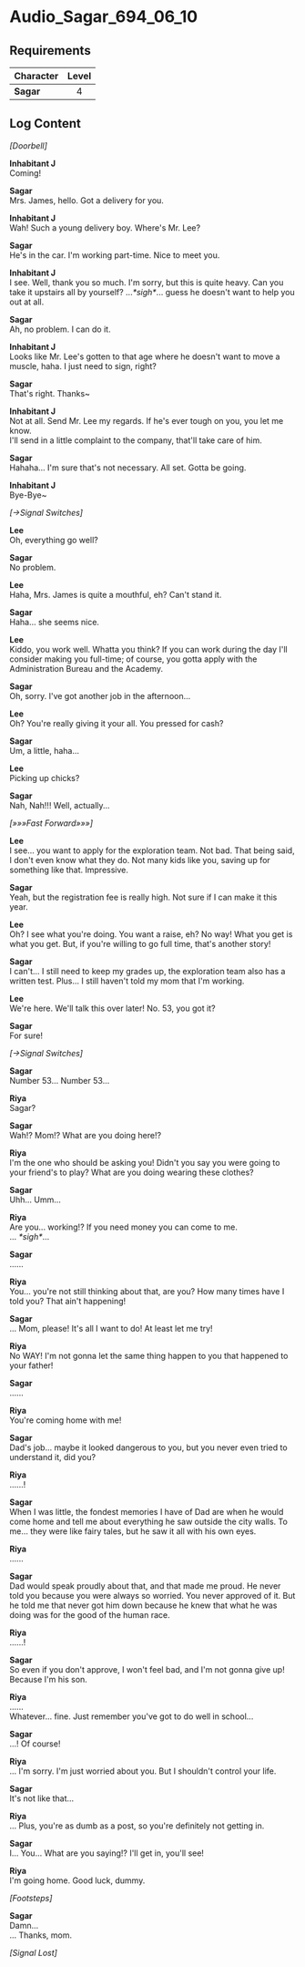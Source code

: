 # Audio_Sagar_694_06_10
## Requirements
|Character|Level|
|---------|:---:|
|**Sagar**|  4  |

## Log Content
*\[Doorbell\]*

**Inhabitant J**<br>
Coming!

**Sagar**<br>
Mrs. James, hello. Got a delivery for you.

**Inhabitant J**<br>
Wah! Such a young delivery boy. Where's Mr. Lee?

**Sagar**<br>
He's in the car. I'm working part\-time. Nice to meet you.

**Inhabitant J**<br>
I see. Well, thank you so much. I'm sorry, but this is quite heavy. Can you take it upstairs all by yourself? ...*\*sigh\**... guess he doesn't want to help you out at all.

**Sagar**<br>
Ah, no problem. I can do it.

**Inhabitant J**<br>
Looks like Mr. Lee's gotten to that age where he doesn't want to move a muscle, haha. I just need to sign, right?

**Sagar**<br>
That's right. Thanks\~

**Inhabitant J**<br>
Not at all. Send Mr. Lee my regards. If he's ever tough on you, you let me know. <br>
I'll send in a little complaint to the company, that'll take care of him.

**Sagar**<br>
Hahaha... I'm sure that's not necessary. All set. Gotta be going.

**Inhabitant J**<br>
Bye\-Bye\~

*[→Signal Switches]*

**Lee**<br>
Oh, everything go well?

**Sagar**<br>
No problem.

**Lee**<br>
Haha, Mrs. James is quite a mouthful, eh? Can't stand it.

**Sagar**<br>
Haha... she seems nice.

**Lee**<br>
Kiddo, you work well. Whatta you think? If you can work during the day I'll consider making you full\-time; of course, you gotta apply with the Administration Bureau and the Academy.

**Sagar**<br>
Oh, sorry. I've got another job in the afternoon...

**Lee**<br>
Oh? You're really giving it your all. You pressed for cash?

**Sagar**<br>
Um, a little, haha...

**Lee**<br>
Picking up chicks?

**Sagar**<br>
Nah, Nah!!! Well, actually...

*[»»»Fast Forward»»»]*

**Lee**<br>
I see... you want to apply for the exploration team. Not bad. That being said, I don't even know what they do. Not many kids like you, saving up for something like that. Impressive.

**Sagar**<br>
Yeah, but the registration fee is really high. Not sure if I can make it this year.

**Lee**<br>
Oh? I see what you're doing. You want a raise, eh? No way! What you get is what you get. But, if you're willing to go full time, that's another story!

**Sagar**<br>
I can't... I still need to keep my grades up, the exploration team also has a written test. Plus... I still haven't told my mom that I'm working.

**Lee**<br>
We're here. We'll talk this over later! No. 53, you got it?

**Sagar**<br>
For sure!

*[→Signal Switches]*

**Sagar**<br>
Number 53... Number 53...

**Riya**<br>
Sagar?

**Sagar**<br>
Wah!? Mom!? What are you doing here!?

**Riya**<br>
I'm the one who should be asking you! Didn't you say you were going to your friend's to play? What are you doing wearing these clothes?

**Sagar**<br>
Uhh... Umm...

**Riya**<br>
Are you... working!? If you need money you can come to me.<br>
... *\*sigh\**...

**Sagar**<br>
......

**Riya**<br>
You... you're not still thinking about that, are you? How many times have I told you? That ain't happening!

**Sagar**<br>
... Mom, please! It's all I want to do! At least let me try!

**Riya**<br>
No WAY! I'm not gonna let the same thing happen to you that happened to your father!

**Sagar**<br>
......

**Riya**<br>
You're coming home with me!

**Sagar**<br>
Dad's job... maybe it looked dangerous to you, but you never even tried to understand it, did you?

**Riya**<br>
......!

**Sagar**<br>
When I was little, the fondest memories I have of Dad are when he would come home and tell me about everything he saw outside the city walls. To me... they were like fairy tales, but he saw it all with his own eyes.

**Riya**<br>
......

**Sagar**<br>
Dad would speak proudly about that, and that made me proud. He never told you because you were always so worried. You never approved of it. But he told me that never got him down because he knew that what he was doing was for the good of the human race.

**Riya**<br>
......!

**Sagar**<br>
So even if you don't approve, I won't feel bad, and I'm not gonna give up! Because I'm his son.

**Riya**<br>
......<br>
Whatever... fine. Just remember you've got to do well in school...

**Sagar**<br>
...! Of course!

**Riya**<br>
... I'm sorry. I'm just worried about you. But I shouldn't control your life.

**Sagar**<br>
It's not like that...

**Riya**<br>
... Plus, you're as dumb as a post, so you're definitely not getting in.

**Sagar**<br>
I... You... What are you saying!? I'll get in, you'll see!

**Riya**<br>
I'm going home. Good luck, dummy.

*\[Footsteps\]*

**Sagar**<br>
Damn...<br>
... Thanks, mom.

*[Signal Lost]*
